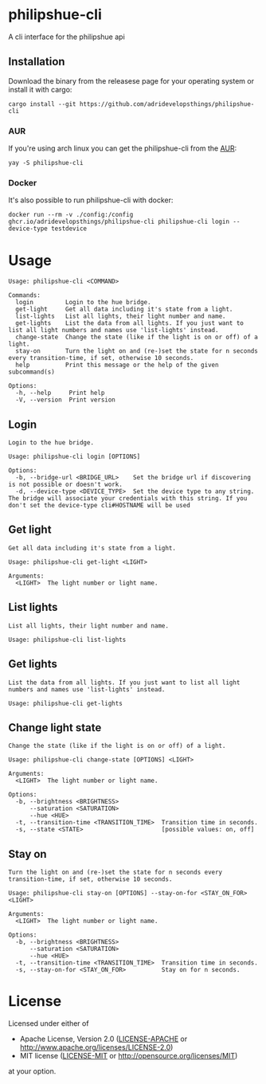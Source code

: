 # philipshue-cli
A cli interface for the philipshue api

## Installation
Download the binary from the releasese page for your operating system or install it with cargo: 
```
cargo install --git https://github.com/adridevelopsthings/philipshue-cli
```

### AUR
If you're using arch linux you can get the philipshue-cli from the [AUR](https://aur.archlinux.org/packages/philipshue-cli):
```
yay -S philipshue-cli
```

### Docker
It's also possible to run philipshue-cli with docker:

```
docker run --rm -v ./config:/config ghcr.io/adridevelopsthings/philipshue-cli philipshue-cli login --device-type testdevice
```

# Usage
```
Usage: philipshue-cli <COMMAND>

Commands:
  login         Login to the hue bridge.
  get-light     Get all data including it's state from a light.
  list-lights   List all lights, their light number and name.
  get-lights    List the data from all lights. If you just want to list all light numbers and names use 'list-lights' instead.
  change-state  Change the state (like if the light is on or off) of a light.
  stay-on       Turn the light on and (re-)set the state for n seconds every transition-time, if set, otherwise 10 seconds.
  help          Print this message or the help of the given subcommand(s)

Options:
  -h, --help     Print help
  -V, --version  Print version
```
## Login
```
Login to the hue bridge.

Usage: philipshue-cli login [OPTIONS]

Options:
  -b, --bridge-url <BRIDGE_URL>    Set the bridge url if discovering is not possible or doesn't work.
  -d, --device-type <DEVICE_TYPE>  Set the device type to any string. The bridge will associate your credentials with this string. If you don't set the device-type cli#HOSTNAME will be used
```

## Get light
```
Get all data including it's state from a light.

Usage: philipshue-cli get-light <LIGHT>

Arguments:
  <LIGHT>  The light number or light name.
```

## List lights
```
List all lights, their light number and name.

Usage: philipshue-cli list-lights
```

## Get lights
```
List the data from all lights. If you just want to list all light numbers and names use 'list-lights' instead.

Usage: philipshue-cli get-lights
```

## Change light state
```
Change the state (like if the light is on or off) of a light.

Usage: philipshue-cli change-state [OPTIONS] <LIGHT>

Arguments:
  <LIGHT>  The light number or light name.

Options:
  -b, --brightness <BRIGHTNESS>            
      --saturation <SATURATION>            
      --hue <HUE>                          
  -t, --transition-time <TRANSITION_TIME>  Transition time in seconds.
  -s, --state <STATE>                      [possible values: on, off]
```

## Stay on
```
Turn the light on and (re-)set the state for n seconds every transition-time, if set, otherwise 10 seconds.

Usage: philipshue-cli stay-on [OPTIONS] --stay-on-for <STAY_ON_FOR> <LIGHT>

Arguments:
  <LIGHT>  The light number or light name.

Options:
  -b, --brightness <BRIGHTNESS>            
      --saturation <SATURATION>            
      --hue <HUE>                          
  -t, --transition-time <TRANSITION_TIME>  Transition time in seconds.
  -s, --stay-on-for <STAY_ON_FOR>          Stay on for n seconds.
```

# License
Licensed under either of

 * Apache License, Version 2.0
   ([LICENSE-APACHE](LICENSE-APACHE) or http://www.apache.org/licenses/LICENSE-2.0)
 * MIT license
   ([LICENSE-MIT](LICENSE-MIT) or http://opensource.org/licenses/MIT)


at your option.
